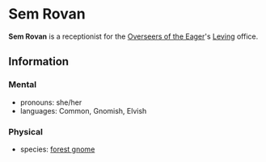 # Sem Rovan

**Sem Rovan** is a receptionist for the [Overseers of the Eager](../overseers-of-the-eager.md)'s [Leving](../../../societies/esterfell-accord/leving/leving.md) office.

## Information

### Mental

- pronouns: she/her
- languages: Common, Gnomish, Elvish

### Physical

- species: [forest gnome](../../../ch-4-character-options/species/gnome.md#forest-gnome)
